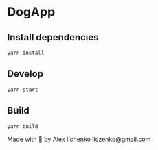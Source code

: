 # DogApp

## Install dependencies
```
yarn install
```

## Develop
```
yarn start
```

## Build
```
yarn build
```

Made with 💖 by Alex Ilchenko [ilczenko@gmail.com](mailto:ilczenko@gmail.com)